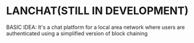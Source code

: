 # LANCHAT(STILL IN DEVELOPMENT)
BASIC IDEA: It's a chat platform for a local area network where users are authenticated using a simplified version of block chaining
